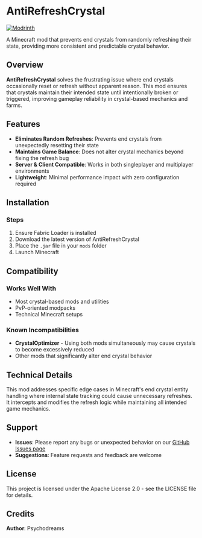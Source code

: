 # AntiRefreshCrystal

[![Modrinth](https://img.shields.io/badge/Modrinth-Download-00AF5C?logo=modrinth)](https://modrinth.com/mod/psychodreams-antirefreshcrystal)

A Minecraft mod that prevents end crystals from randomly refreshing their state, providing more consistent and predictable crystal behavior.

## Overview

**AntiRefreshCrystal** solves the frustrating issue where end crystals occasionally reset or refresh without apparent reason. This mod ensures that crystals maintain their intended state until intentionally broken or triggered, improving gameplay reliability in crystal-based mechanics and farms.

## Features

- **Eliminates Random Refreshes**: Prevents end crystals from unexpectedly resetting their state
- **Maintains Game Balance**: Does not alter crystal mechanics beyond fixing the refresh bug
- **Server & Client Compatible**: Works in both singleplayer and multiplayer environments
- **Lightweight**: Minimal performance impact with zero configuration required

## Installation

### Steps
1. Ensure Fabric Loader is installed
2. Download the latest version of AntiRefreshCrystal
3. Place the `.jar` file in your `mods` folder
4. Launch Minecraft

## Compatibility

### Works Well With
- Most crystal-based mods and utilities
- PvP-oriented modpacks
- Technical Minecraft setups

### Known Incompatibilities
- **CrystalOptimizer** - Using both mods simultaneously may cause crystals to become excessively reduced
- Other mods that significantly alter end crystal behavior

## Technical Details

This mod addresses specific edge cases in Minecraft's end crystal entity handling where internal state tracking could cause unnecessary refreshes. It intercepts and modifies the refresh logic while maintaining all intended game mechanics.

## Support

- **Issues**: Please report any bugs or unexpected behavior on our [GitHub Issues page](https://github.com/wxlksy/AntiRefreshCrystal/issues)
- **Suggestions**: Feature requests and feedback are welcome

## License

This project is licensed under the Apache License 2.0 - see the LICENSE file for details.

## Credits

**Author**: Psychodreams 
